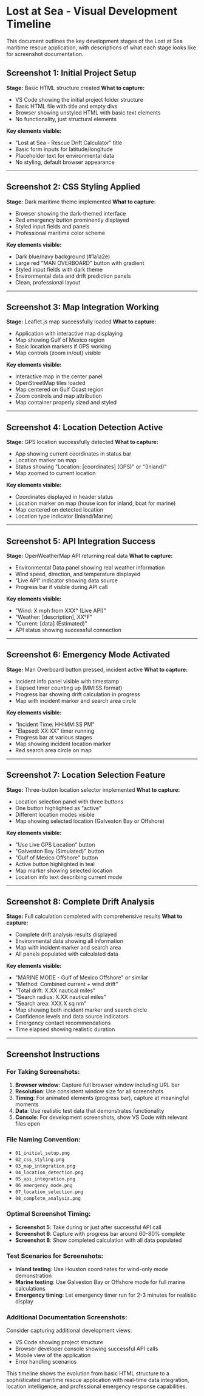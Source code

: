 # Lost at Sea - Visual Development Timeline

This document outlines the key development stages of the Lost at Sea maritime rescue application, with descriptions of what each stage looks like for screenshot documentation.

## Screenshot 1: Initial Project Setup
**Stage:** Basic HTML structure created
**What to capture:** 
- VS Code showing the initial project folder structure
- Basic HTML file with title and empty divs
- Browser showing unstyled HTML with basic text elements
- No functionality, just structural elements

**Key elements visible:**
- "Lost at Sea - Rescue Drift Calculator" title
- Basic form inputs for latitude/longitude
- Placeholder text for environmental data
- No styling, default browser appearance

---

## Screenshot 2: CSS Styling Applied
**Stage:** Dark maritime theme implemented
**What to capture:**
- Browser showing the dark-themed interface
- Red emergency button prominently displayed
- Styled input fields and panels
- Professional maritime color scheme

**Key elements visible:**
- Dark blue/navy background (#1a1a2e)
- Large red "MAN OVERBOARD" button with gradient
- Styled input fields with dark theme
- Environmental data and drift prediction panels
- Clean, professional layout

---

## Screenshot 3: Map Integration Working
**Stage:** Leaflet.js map successfully loaded
**What to capture:**
- Application with interactive map displaying
- Map showing Gulf of Mexico region
- Basic location markers if GPS working
- Map controls (zoom in/out) visible

**Key elements visible:**
- Interactive map in the center panel
- OpenStreetMap tiles loaded
- Map centered on Gulf Coast region
- Zoom controls and map attribution
- Map container properly sized and styled

---

## Screenshot 4: Location Detection Active
**Stage:** GPS location successfully detected
**What to capture:**
- App showing current coordinates in status bar
- Location marker on map
- Status showing "Location: [coordinates] (GPS)" or "(Inland)"
- Map zoomed to current location

**Key elements visible:**
- Coordinates displayed in header status
- Location marker on map (house icon for inland, boat for marine)
- Map centered on detected location
- Location type indicator (Inland/Marine)

---

## Screenshot 5: API Integration Success
**Stage:** OpenWeatherMap API returning real data
**What to capture:**
- Environmental Data panel showing real weather information
- Wind speed, direction, and temperature displayed
- "Live API" indicator showing data source
- Progress bar if visible during API call

**Key elements visible:**
- "Wind: X mph from XXX° (Live API)"
- "Weather: [description], XX°F"
- "Current: [data] (Estimated)"
- API status showing successful connection

---

## Screenshot 6: Emergency Mode Activated
**Stage:** Man Overboard button pressed, incident active
**What to capture:**
- Incident info panel visible with timestamp
- Elapsed timer counting up (MM:SS format)
- Progress bar showing drift calculation in progress
- Map with incident marker and search area circle

**Key elements visible:**
- "Incident Time: HH:MM:SS PM"
- "Elapsed: XX:XX" timer running
- Progress bar at various stages
- Map showing incident location marker
- Red search area circle on map

---

## Screenshot 7: Location Selection Feature
**Stage:** Three-button location selector implemented
**What to capture:**
- Location selection panel with three buttons
- One button highlighted as "active"
- Different location modes visible
- Map showing selected location (Galveston Bay or Offshore)

**Key elements visible:**
- "Use Live GPS Location" button
- "Galveston Bay (Simulated)" button  
- "Gulf of Mexico Offshore" button
- Active button highlighted in teal
- Map marker showing selected location
- Location info text describing current mode

---

## Screenshot 8: Complete Drift Analysis
**Stage:** Full calculation completed with comprehensive results
**What to capture:**
- Complete drift analysis results displayed
- Environmental data showing all information
- Map with incident marker and search area
- All panels populated with calculated data

**Key elements visible:**
- "MARINE MODE - Gulf of Mexico Offshore" or similar
- "Method: Combined current + wind drift"
- "Total drift: X.XX nautical miles"
- "Search radius: X.XX nautical miles"
- "Search area: XXX.X sq nm"
- Map showing both incident marker and search circle
- Confidence levels and data source indicators
- Emergency contact recommendations
- Time elapsed showing realistic duration

---

## Screenshot Instructions

### For Taking Screenshots:
1. **Browser window**: Capture full browser window including URL bar
2. **Resolution**: Use consistent window size for all screenshots
3. **Timing**: For animated elements (progress bar), capture at meaningful moments
4. **Data**: Use realistic test data that demonstrates functionality
5. **Console**: For development screenshots, show VS Code with relevant files open

### File Naming Convention:
- `01_initial_setup.png`
- `02_css_styling.png`
- `03_map_integration.png`
- `04_location_detection.png`
- `05_api_integration.png`
- `06_emergency_mode.png`
- `07_location_selection.png`
- `08_complete_analysis.png`

### Optimal Screenshot Timing:
- **Screenshot 5**: Take during or just after successful API call
- **Screenshot 6**: Capture with progress bar around 60-80% complete
- **Screenshot 8**: Show completed calculation with all data populated

### Test Scenarios for Screenshots:
- **Inland testing**: Use Houston coordinates for wind-only mode demonstration
- **Marine testing**: Use Galveston Bay or Offshore mode for full marine calculations
- **Emergency timing**: Let emergency timer run for 2-3 minutes for realistic display

### Additional Documentation Screenshots:
Consider capturing additional development views:
- VS Code showing project structure
- Browser developer console showing successful API calls
- Mobile view of the application
- Error handling scenarios

This timeline shows the evolution from basic HTML structure to a sophisticated maritime rescue application with real-time data integration, location intelligence, and professional emergency response capabilities.